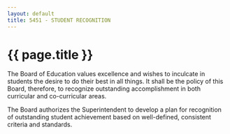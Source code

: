 ```yaml
---
layout: default
title: 5451 - STUDENT RECOGNITION
---
```


{{ page.title }}
================

The Board of Education values excellence and wishes to inculcate in
students the desire to do their best in all things. It shall be the
policy of this Board, therefore, to recognize outstanding accomplishment
in both curricular and co-curricular areas.

The Board authorizes the Superintendent to develop a plan for
recognition of outstanding student achievement based on well-defined,
consistent criteria and standards.
